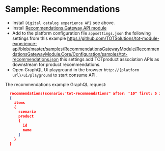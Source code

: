 # Sample: Recommendations
- Install `Digital catalog experience API` see above.
- Install [Recommendations Gateway API module](https://github.com/TOTSolutions/tot-module-experience-api/tree/master/samples/RecommendationsGatewayModule)
- Add to the platform configuration file `appsettings.json` the following settings from this example https://github.com/TOTSolutions/tot-module-experience-api/blob/master/samples/RecommendationsGatewayModule/RecommendationsGatewayModule.Core/Configuration/samples/tot-recommendations.json
this settings add TOTproduct association APIs as downstream for  product recommendations.
- Open GraphQL UI playground in the browser `http://{platform url}/ui/playground` to start consume API.

The recommendations example GraphQL request:

```json
  recommendations(scenario:"tot-recommendations" after: "10" first: 5 itemId: "8b7b07c165924a879392f4f51a6f7ce0")
  {
    items
    {
      scenario
      product
      {
        id
        name
      }
    }
  }
```
